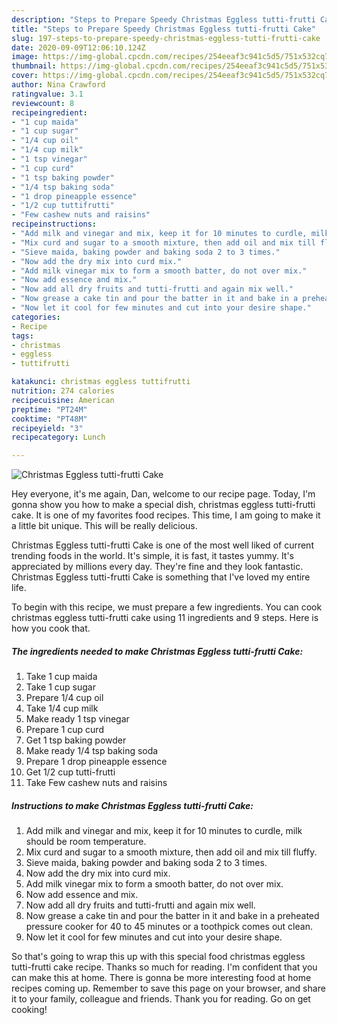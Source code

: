 ```yaml
---
description: "Steps to Prepare Speedy Christmas Eggless tutti-frutti Cake"
title: "Steps to Prepare Speedy Christmas Eggless tutti-frutti Cake"
slug: 197-steps-to-prepare-speedy-christmas-eggless-tutti-frutti-cake
date: 2020-09-09T12:06:10.124Z
image: https://img-global.cpcdn.com/recipes/254eeaf3c941c5d5/751x532cq70/christmas-eggless-tutti-frutti-cake-recipe-main-photo.jpg
thumbnail: https://img-global.cpcdn.com/recipes/254eeaf3c941c5d5/751x532cq70/christmas-eggless-tutti-frutti-cake-recipe-main-photo.jpg
cover: https://img-global.cpcdn.com/recipes/254eeaf3c941c5d5/751x532cq70/christmas-eggless-tutti-frutti-cake-recipe-main-photo.jpg
author: Nina Crawford
ratingvalue: 3.1
reviewcount: 8
recipeingredient:
- "1 cup maida"
- "1 cup sugar"
- "1/4 cup oil"
- "1/4 cup milk"
- "1 tsp vinegar"
- "1 cup curd"
- "1 tsp baking powder"
- "1/4 tsp baking soda"
- "1 drop pineapple essence"
- "1/2 cup tuttifrutti"
- "Few cashew nuts and raisins"
recipeinstructions:
- "Add milk and vinegar and mix, keep it for 10 minutes to curdle, milk should be room temperature."
- "Mix curd and sugar to a smooth mixture, then add oil and mix till fluffy."
- "Sieve maida, baking powder and baking soda 2 to 3 times."
- "Now add the dry mix into curd mix."
- "Add milk vinegar mix to form a smooth batter, do not over mix."
- "Now add essence and mix."
- "Now add all dry fruits and tutti-frutti and again mix well."
- "Now grease a cake tin and pour the batter in it and bake in a preheated pressure cooker for 40 to 45 minutes or a toothpick comes out clean."
- "Now let it cool for few minutes and cut into your desire shape."
categories:
- Recipe
tags:
- christmas
- eggless
- tuttifrutti

katakunci: christmas eggless tuttifrutti 
nutrition: 274 calories
recipecuisine: American
preptime: "PT24M"
cooktime: "PT48M"
recipeyield: "3"
recipecategory: Lunch

---
```



![Christmas Eggless tutti-frutti Cake](https://img-global.cpcdn.com/recipes/254eeaf3c941c5d5/751x532cq70/christmas-eggless-tutti-frutti-cake-recipe-main-photo.jpg)

Hey everyone, it's me again, Dan, welcome to our recipe page. Today, I'm gonna show you how to make a special dish, christmas eggless tutti-frutti cake. It is one of my favorites food recipes. This time, I am going to make it a little bit unique. This will be really delicious.

Christmas Eggless tutti-frutti Cake is one of the most well liked of current trending foods in the world. It's simple, it is fast, it tastes yummy. It's appreciated by millions every day. They're fine and they look fantastic. Christmas Eggless tutti-frutti Cake is something that I've loved my entire life.




To begin with this recipe, we must prepare a few ingredients. You can cook christmas eggless tutti-frutti cake using 11 ingredients and 9 steps. Here is how you cook that.

<!--inarticleads1-->

##### The ingredients needed to make Christmas Eggless tutti-frutti Cake:

1. Take 1 cup maida
1. Take 1 cup sugar
1. Prepare 1/4 cup oil
1. Take 1/4 cup milk
1. Make ready 1 tsp vinegar
1. Prepare 1 cup curd
1. Get 1 tsp baking powder
1. Make ready 1/4 tsp baking soda
1. Prepare 1 drop pineapple essence
1. Get 1/2 cup tutti-frutti
1. Take Few cashew nuts and raisins




<!--inarticleads2-->

##### Instructions to make Christmas Eggless tutti-frutti Cake:

1. Add milk and vinegar and mix, keep it for 10 minutes to curdle, milk should be room temperature.
1. Mix curd and sugar to a smooth mixture, then add oil and mix till fluffy.
1. Sieve maida, baking powder and baking soda 2 to 3 times.
1. Now add the dry mix into curd mix.
1. Add milk vinegar mix to form a smooth batter, do not over mix.
1. Now add essence and mix.
1. Now add all dry fruits and tutti-frutti and again mix well.
1. Now grease a cake tin and pour the batter in it and bake in a preheated pressure cooker for 40 to 45 minutes or a toothpick comes out clean.
1. Now let it cool for few minutes and cut into your desire shape.




So that's going to wrap this up with this special food christmas eggless tutti-frutti cake recipe. Thanks so much for reading. I'm confident that you can make this at home. There is gonna be more interesting food at home recipes coming up. Remember to save this page on your browser, and share it to your family, colleague and friends. Thank you for reading. Go on get cooking!
